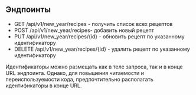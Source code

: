 ## Эндпоинты
- GET /api/v1/new_year/recipes - получить список всех рецептов
- POST /api/v1/new_year/recipes- добавить новый рецепт
- PUT /api/v1/new_year/recipes/{id} - обновить рецепт по указанному идентификатору
- DELETE /api/v1/new_year/recipes/{id} - удалить рецепт по указанному идентификатору

Идентификаторы можно размещать как в теле запроса, так и в конце URL эндпоинта. Однако, для повышения читаемости и переиспользуемости кода, предпочтительно располагать идентификаторы в конце URL.
